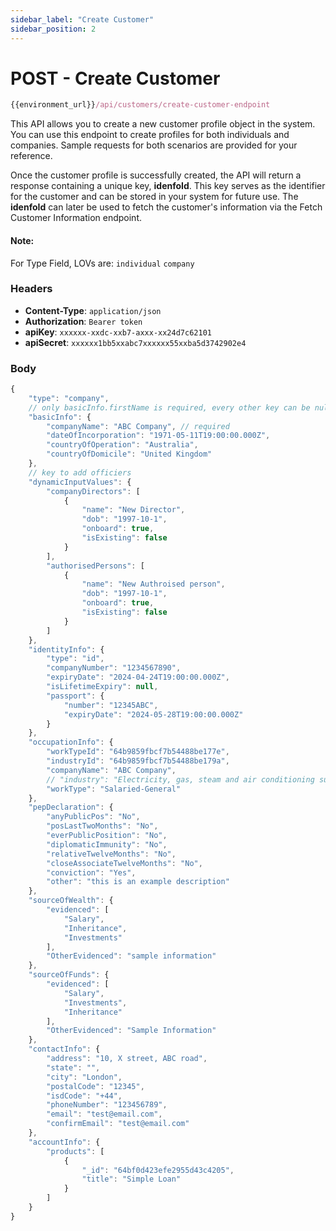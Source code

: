 ```yaml
---
sidebar_label: "Create Customer"
sidebar_position: 2
---
```


# POST - Create Customer

```jsx  
{{environment_url}}/api/customers/create-customer-endpoint
```

This API allows you to create a new customer profile object in the system. You can use this endpoint to create profiles for both individuals and companies. Sample requests for both scenarios are provided for your reference.

Once the customer profile is successfully created, the API will return a response containing a unique key, **idenfoId**. This key serves as the identifier for the customer and can be stored in your system for future use. The **idenfoId** can later be used to fetch the customer's information via the Fetch Customer Information endpoint.

#### Note:

For Type Field, LOVs are: `individual` `company` 

### Headers

- **Content-Type**: `application/json`
- **Authorization**: `Bearer token`
- **apiKey**: `xxxxxx-xxdc-xxb7-axxx-xx24d7c62101`
- **apiSecret**: `xxxxxx1bb5xxabc7xxxxxx55xxba5d3742902e4`

### Body

```jsx  
{
    "type": "company", 
    // only basicInfo.firstName is required, every other key can be null
    "basicInfo": {
        "companyName": "ABC Company", // required 
        "dateOfIncorporation": "1971-05-11T19:00:00.000Z", 
        "countryOfOperation": "Australia",
        "countryOfDomicile": "United Kingdom"
    },
    // key to add officiers
    "dynamicInputValues": {
        "companyDirectors": [
            {
                "name": "New Director",
                "dob": "1997-10-1",
                "onboard": true,
                "isExisting": false
            }
        ],
        "authorisedPersons": [
            {
                "name": "New Authroised person",
                "dob": "1997-10-1",
                "onboard": true,
                "isExisting": false
            }
        ]
    },
    "identityInfo": {
        "type": "id",
        "companyNumber": "1234567890", 
        "expiryDate": "2024-04-24T19:00:00.000Z",
        "isLifetimeExpiry": null,
        "passport": {
            "number": "12345ABC",
            "expiryDate": "2024-05-28T19:00:00.000Z"
        }
    },
    "occupationInfo": {
        "workTypeId": "64b9859fbcf7b54488be177e",
        "industryId": "64b9859fbcf7b54488be179a",
        "companyName": "ABC Company",
        // "industry": "Electricity, gas, steam and air conditioning supply",
        "workType": "Salaried-General"
    },
    "pepDeclaration": {
        "anyPublicPos": "No",
        "posLastTwoMonths": "No",
        "everPublicPosition": "No",
        "diplomaticImmunity": "No",
        "relativeTwelveMonths": "No",
        "closeAssociateTwelveMonths": "No",
        "conviction": "Yes",
        "other": "this is an example description"
    },
    "sourceOfWealth": {
        "evidenced": [
            "Salary",
            "Inheritance",
            "Investments"
        ],
        "OtherEvidenced": "sample information"
    },
    "sourceOfFunds": {
        "evidenced": [
            "Salary",
            "Investments",
            "Inheritance"
        ],
        "OtherEvidenced": "Sample Information"
    },
    "contactInfo": {
        "address": "10, X street, ABC road",
        "state": "",
        "city": "London",
        "postalCode": "12345",
        "isdCode": "+44",
        "phoneNumber": "123456789",
        "email": "test@email.com",
        "confirmEmail": "test@email.com"
    },
    "accountInfo": {
        "products": [
            {
                "_id": "64bf0d423efe2955d43c4205",
                "title": "Simple Loan"
            }
        ]
    }
}
```